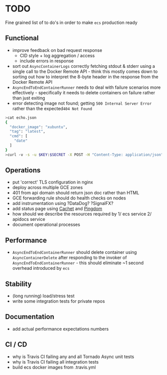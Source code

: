 # TODO

Fine grained list of to do's in order to make ```ecs``` production ready

## Functional

* improve feedback on bad request response
  * CID style + log aggregation / access
  * include errors in response
* sort out ```AsyncContainerLogs``` correctly fetching stdout & stderr
  using a single call to the Docker Remote API - think this mostly comes
  down to sorting out how to interpret the 8-byte header in the response
  from the Docker Remote API
* ```AsyncEndToEndContainerRunner``` needs to deal with failure scenarios
  more effectively - specifically it needs to delete containers on failure
  rather than just exiting
* error detecting image not found; getting ```500 Internal Server Error``` rather than the expected```404 Not Found```
```bash
>cat echo.json
{
  "docker_image": "xubuntu",
  "tag": "latest",
  "cmd": [
    "date"
  ]
}
>curl -v -s -u $KEY:$SECRET -X POST -H "Content-Type: application/json" --data-binary @echo.json $ECS_ENDPOINT/v1.0/tasks
```

## Operations

* put 'correct' TLS configuration in nginx
* deploy across multiple GCE zones
* 401 from api domain should return json doc rather than HTML
* GCE forwarding rule should do health checks on nodes
* add instrumentation using ?DataDog? ?SignalFX?
* add status page using [Cachet](https://docs.cachethq.io/docs/get-started-with-docker)
and [Pingdom](https://www.pingdom.com/)
* how should we describe the resources required by 1/ ecs service 2/ apidocs service
* document operational processes 

## Performance

* ```AsyncEndToEndContainerRunner``` should delete container using ```AsyncContainerDelete```
  after responding to the invoker of ```AsyncEndToEndContainerRunner``` - this should eliminate
  ~1 second overhead introduced by ```ecs```

## Stability

* (long running) load/stress test
* write some integration tests for private repos

## Documentation

* add actual performance expectations numbers

## CI / CD

* why is Travis CI failing any and all Tornado Async unit tests
* why is Travis CI failing all integration tests
* build ecs docker images from .travis.yml
